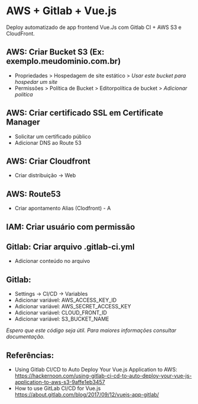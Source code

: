# AWS + Gitlab + Vue.js

Deploy automatizado de app frontend Vue.Js com Gitlab CI + AWS S3 e CloudFront.

## AWS: Criar Bucket S3 (Ex: exemplo.meudominio.com.br)
- Propriedades > Hospedagem de site estático > *Usar este bucket para hospedar um site*
- Permissões >  Política de Bucket > Editorpolítica de bucket > *Adicionar política*

## AWS: Criar certificado SSL em Certificate Manager
- Solicitar um certificado público
- Adicionar DNS ao Route 53

## AWS: Criar Cloudfront
- Criar distribuição -> Web

## AWS: Route53
- Criar apontamento Alias (Clodfront) - A

## IAM: Criar usuário com permissão

## Gitlab: Criar arquivo .gitlab-ci.yml
- Adicionar conteúdo no arquivo

## Gitlab: 
- Settings -> CI/CD -> Variables
- Adicionar variável: AWS_ACCESS_KEY_ID
- Adicionar variável: AWS_SECRET_ACCESS_KEY
- Adicionar variável: CLOUD_FRONT_ID
- Adicionar variável: S3_BUCKET_NAME


_Espero que este código seja útil. Para maiores informações consultar documentação._


## Referências:
- Using Gitlab CI/CD to Auto Deploy Your Vue.js Application to AWS: https://hackernoon.com/using-gitlab-ci-cd-to-auto-deploy-your-vue-js-application-to-aws-s3-9affe1eb3457
- How to use GitLab CI/CD for Vue.js https://about.gitlab.com/blog/2017/09/12/vuejs-app-gitlab/
